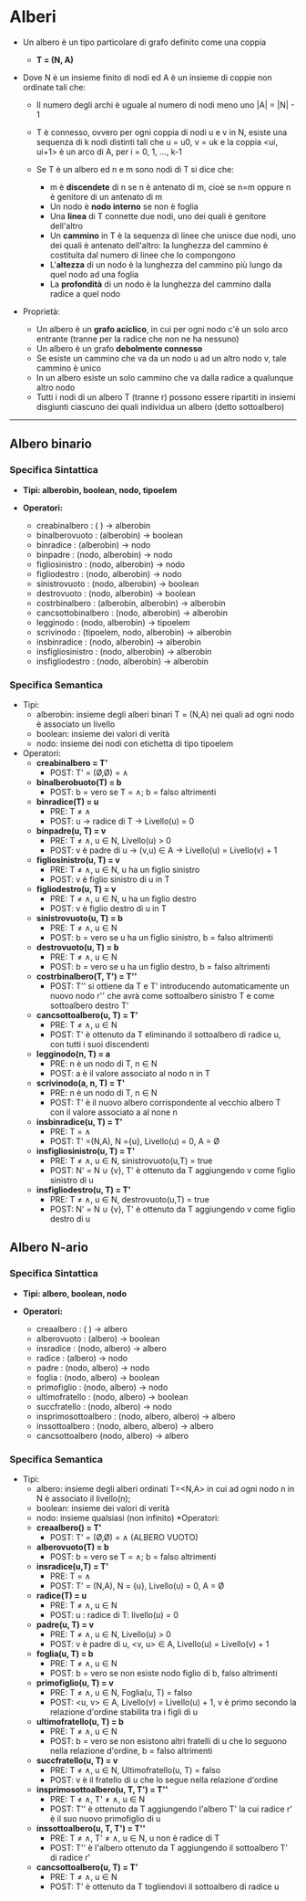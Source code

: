 <h1> Alberi </h1>

* Un albero è un tipo particolare di grafo definito come una coppia
  * **T = (N, A)**
* Dove N è un insieme finito di nodi ed A è un insieme di coppie non ordinate tali che:
  * Il numero degli archi è uguale al numero di nodi meno uno |A| = |N| - 1
  * T è connesso, ovvero per ogni coppia di nodi u e v in N, esiste una sequenza di k nodi distinti tali che u = u0, v = uk e la coppia <ui, ui+1> è un arco di A, per i = 0, 1, ..., k-1

  
  * Se T è un albero ed n e m sono nodi di T si dice che:
    * m è **discendete** di n se n è antenato di m, cioè se n=m oppure n è genitore di un antenato di m
    * Un nodo è **nodo interno** se non è foglia
    * Una **linea** di T connette due nodi, uno dei quali è genitore dell'altro
    * Un **cammino** in T è la sequenza di linee che unisce due nodi, uno dei quali è antenato dell'altro: la lunghezza del cammino è costituita dal numero di linee che lo compongono
    * L'**altezza** di un nodo è la lunghezza del cammino più lungo da quel nodo ad una foglia
    * La **profondità** di un nodo è la lunghezza del cammino dalla radice a quel nodo
  

* Proprietà:
  * Un albero è un **grafo aciclico**, in cui per ogni nodo c'è un solo arco entrante (tranne per la radice che non ne ha nessuno)
  * Un albero è un grafo **debolmente connesso**
  * Se esiste un cammino che va da un nodo u ad un altro nodo v, tale cammino è unico
  * In un albero esiste un solo cammino che va dalla radice a qualunque altro nodo
  * Tutti i nodi di un albero T (tranne r) possono essere ripartiti in insiemi disgiunti ciascuno dei quali individua un albero (detto sottoalbero)

___
<h2> Albero binario </h2>

### Specifica Sintattica

* **Tipi: alberobin, boolean, nodo, tipoelem**

* **Operatori:**
    * creabinalbero : ( ) → alberobin
    * binalberovuoto : (alberobin) → boolean
    * binradice : (alberobin) → nodo
    * binpadre : (nodo, alberobin) → nodo
    * figliosinistro : (nodo, alberobin) → nodo
    * figliodestro : (nodo, alberobin) → nodo
    * sinistrovuoto : (nodo, alberobin) → boolean
    * destrovuoto : (nodo, alberobin) → boolean
    * costrbinalbero : (alberobin, alberobin) → alberobin
    * cancsottobinalbero : (nodo, alberobin) → alberobin
    * legginodo : (nodo, alberobin) → tipoelem
    * scrivinodo : (tipoelem, nodo, alberobin) → alberobin
    * insbinradice : (nodo, alberobin) → alberobin
    * insfigliosinistro : (nodo, alberobin) → alberobin
    * insfigliodestro : (nodo, alberobin) → alberobin

 
### Specifica Semantica
* Tipi:
  * alberobin: insieme degli alberi binari T = (N,A) nei quali ad ogni nodo è associato un livello
  * boolean: insieme dei valori di verità
  * nodo: insieme dei nodi con etichetta di tipo tipoelem
* Operatori:
  * **creabinalbero = T'** 
    * POST: T' = (Ø,Ø) = ∧
  * **binalberobuoto(T) = b**
    * POST: b = vero se T = ∧; b = falso altrimenti
  * **binradice(T) = u**
    * PRE: T ≠ ∧
    * POST: u → radice di T → Livello(u) = 0
  * **binpadre(u, T) = v**
    * PRE: T ≠ ∧, u ∈ N, Livello(u) > 0
    * POST: v è padre di u → (v,u) ∈ A → Livello(u) = Livello(v) + 1
  * **figliosinistro(u, T) = v**
    * PRE: T ≠ ∧, u ∈ N, u ha un figlio sinistro
    * POST: v è figlio sinistro di u in T
  * **figliodestro(u, T) = v**
    * PRE: T ≠ ∧, u ∈ N, u ha un figlio destro
    * POST: v è figlio destro di u in T
  * **sinistrovuoto(u, T) = b**
    * PRE: T ≠ ∧, u ∈ N
    * POST: b = vero se u ha un figlio sinistro, b = falso altrimenti
  * **destrovuoto(u, T) = b**
    * PRE: T ≠ ∧, u ∈ N
    * POST: b = vero se u ha un figlio destro, b = falso altrimenti
  * **costrbinalbero(T, T') = T''**
    * POST: T'' si ottiene da T e T' introducendo automaticamente un nuovo nodo r'' che avrà come sottoalbero sinistro T e come sottoalbero destro T'
  * **cancsottoalbero(u, T) = T'**
    * PRE: T ≠ ∧, u ∈ N
    * POST: T' è ottenuto da T eliminando il sottoalbero di radice u, con tutti i suoi discendenti
  * **legginodo(n, T) = a**
    * PRE: n è un nodo di T, n ∈ N
    * POST: a è il valore associato al nodo n in T
  * **scrivinodo(a, n, T) = T'**
    * PRE: n è un nodo di T, n ∈ N
    * POST: T' è il nuovo albero corrispondente al vecchio albero T con il valore associato a al none n
  * **insbinradice(u, T) = T'**
    * PRE: T = ∧
    * POST: T' =(N,A), N ={u}, Livello(u) = 0, A = Ø
  * **insfigliosinistro(u, T) = T'**
    * PRE: T ≠ ∧, u ∈ N, sinistrovuoto(u,T) = true
    * POST: N' = N ∪ {v}, T' è ottenuto da T aggiungendo v come figlio sinistro di u
  * **insfigliodestro(u, T) = T'**
    * PRE: T ≠ ∧, u ∈ N, destrovuoto(u,T) = true
    * POST: N' = N ∪ {v}, T' è ottenuto da T aggiungendo v come figlio destro di u

<h2> Albero N-ario </h2>

### Specifica Sintattica

* **Tipi: albero, boolean, nodo**

* **Operatori:**
  * creaalbero : ( ) → albero
  * alberovuoto : (albero) → boolean
  * insradice : (nodo, albero) → albero
  * radice : (albero) → nodo
  * padre : (nodo, albero) → nodo
  * foglia : (nodo, albero) → boolean
  * primofiglio : (nodo, albero) → nodo
  * ultimofratello : (nodo, albero) → boolean
  * succfratello : (nodo, albero) → nodo
  * insprimosottoalbero : (nodo, albero, albero) → albero
  * inssottoalbero : (nodo, albero, albero) → albero
  * cancsottoalbero (nodo, albero) → albero
  
### Specifica Semantica
* Tipi:
  * albero: insieme degli alberi ordinati T=<N,A> in cui ad ogni
  nodo n in N è associato il livello(n);
  * boolean: insieme dei valori di verità
  * nodo: insieme qualsiasi (non infinito)
*Operatori: 
  * **creaalbero() = T'**
    * POST: T' = (Ø,Ø) = ∧ (ALBERO VUOTO)
  * **alberovuoto(T) = b**
    * POST: b = vero se T = ∧; b = falso altrimenti
  * **insradice(u,T) = T'**
    * PRE: T = ∧
    * POST: T' = (N,A), N = {u}, Livello(u) = 0, A = Ø
  * **radice(T) = u**
    * PRE: T ≠ ∧, u ∈ N
    * POST: u : radice di T: livello(u) = 0
  * **padre(u, T) = v**
    * PRE: T ≠ ∧, u ∈ N, Livello(u) > 0
    * POST: v è padre di u, <v, u> ∈ A, Livello(u) = Livello(v) + 1
  * **foglia(u, T) = b**
    * PRE: T ≠ ∧, u ∈ N
    * POST: b = vero se non esiste nodo figlio di b, falso altrimenti
  * **primofiglio(u, T) = v**
    * PRE: T ≠ ∧, u ∈ N, Foglia(u, T) = falso
    * POST: <u, v> ∈ A, Livello(v) = Livello(u) + 1, v è primo secondo la relazione d'ordine stabilita tra i figli di u
  * **ultimofratello(u, T) = b** 
    * PRE: T ≠ ∧, u ∈ N
    * POST: b = vero se non esistono altri fratelli di u che lo seguono nella relazione d'ordine, b = falso altrimenti
  * **succfratello(u, T) = v**
    * PRE: T ≠ ∧, u ∈ N, Ultimofratello(u, T) = falso
    * POST: v è il fratello di u che lo segue nella relazione d'ordine
  * **insprimosottoalbero(u, T, T') = T''**
    * PRE: T ≠ ∧, T' ≠ ∧, u ∈ N
    * POST: T'' è ottenuto da T aggiungendo l'albero T' la cui radice r' è il suo nuovo primofiglio di u
  * **inssottoalbero(u, T, T') = T''**
    * PRE: T ≠ ∧, T' ≠ ∧, u ∈ N, u non è radice di T
    * POST: T'' è l'albero ottenuto da T aggiungendo il sottoalbero T' di radice r'
  * **cancsottoalbero(u, T) = T'**
    * PRE: T ≠ ∧, u ∈ N
    * POST: T' è ottenuto da T togliendovi il sottoalbero di radice u